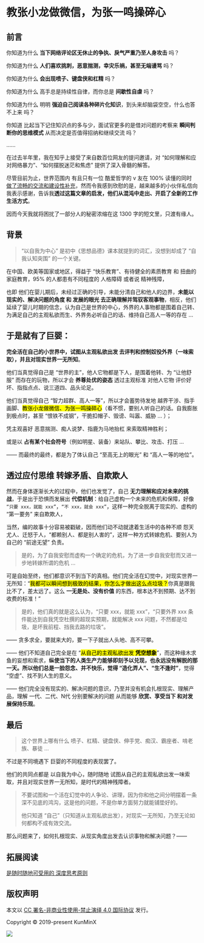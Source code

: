 # 教张小龙做微信，为张一鸣操碎心

## 前言

你知道为什么 **当下网络评论区无休止的争执、戾气严重乃至人身攻击** 吗？

你知道为什么 **人们喜欢挑刺，恶意揣测，幸灾乐祸，甚至无端谩骂** 吗？

你知道为什么 **会出现喷子、键盘侠和杠精** 吗？

你知道为什么 高手总是持续性自律，而你总是 **间歇性自虐** 吗？

你知道为什么 明明 **强迫自己阅读各种碎片化知识**，到头来却脑袋空空，什么也答不上来 吗？

你知道 比起当下记住知识点的多与少，面试官更多的是借对问题的考察来 **瞬间判断你的思维模式** 从而决定是否值得招纳和继续交流 吗？

……

在过去半年里，我在知乎上接受了来自数百位网友的提问邀请，对 “如何理解和应对网络暴力”、“如何摆脱迷茫和焦虑” 提供了深入骨髓的解答。

尽管目前为止，世界范围内 有且只有一位 酷爱哲学的 v 友在 100% 读懂的同时 [做了流畅的交流和建设性补充](https://www.v2ex.com/t/703584#r_9459183)，然而令我感到欣慰的是，越来越多的小伙伴私信向我表示感谢，告诉我**透过这篇文章的启发，他们从混沌中走出、开启了全新的工作生活方式**。

因而今天我就将困扰了一部分人的秘密浓缩在这 1300 字的短文里，只渡有缘人。

## 背景

> “以自我为中心” 是初中《思想品德》课本就提到的词汇，没想到却成了 “自我认知突围” 的一个关键。

在中国、欧美等国家或地区，得益于 “快乐教育”、有待健全的素质教育 和 扭曲的家庭教育，95% 的人都患有不同程度的 人格障碍 或者说 精神残障，

也即 他们在婴儿期后，未经过正确的引导，未能分清自己和他人的边界，**未能以现实的、解决问题的角度 和 发展的眼光 去正确理解并驾驭客观事物**，相反，他们延续了婴儿时期的信念，认为自己是世界的中心，外界的人事物都是围着自己转、为满足自己的主观私欲而生、外界务必听自己的话、维持自己高人一等的存在 …

## 于是就有了巨婴：

**完全活在自己的小世界中，试图从主观私欲出发 去评判和控制奴役外界（一味索取），并且对现实世界一无所知**。

他们当真觉得自己是 “世界的主”，他人它物都是下人，是围着他转、为 “让他舒服” 而存在的玩物，所以才会 **养尊处优的姿态** 透过主观标准 对他人它物 评价好坏、指指点点、说三道四、品头论足。

他们当真觉得自己 “智力超群、高人一等”，所以才会蓄势待发地 越界干涉、指手画脚、<mark>教张小龙做微信、为张一鸣操碎心</mark>（看不惯，要别人听自己的话。自我膨胀到极点时，甚至 “恨铁不成钢”，干脆扣帽子、毁谤、叫嚣、威胁 … ）；

凭主观喜好 恶意揣测、痴人说梦、指鹿为马地抬杠 来索取精神胜利；

或是以 **占有某个社会符号**（例如明星、装备）来站队、攀比、攻击、打压 … 

—— 而最终的最终，都是为了体认自己 “至高无上的眼光” 和 “高人一等的地位”。

## 透过应付思维 转嫁矛盾、自欺欺人

然而在身体逐渐长大的过程中，他们也发觉了，自己 **无力理解和应对未来的挑战**，于是出于恐惧而发展出 **代偿机制**：给自己虚构一个未来的危机和保障，好像 `“只要 xxx，就能 xxx”`，`“不 xxx，就会 xxx”`，这样一种完全脱离于现实的、虚构的 “第一要务” 来自欺欺人，

当然，编的故事十分容易被戳破，因而他们动不动就逮着生活中的各种不顺 怨天尤人、迁怒于人，“都赖别人、都是别人害的”，这样一种方式转嫁危机、要别人为自己的 “前途无望” 负责。

> 是的，为了自我安慰而虚构一个确定的危机，为了进一步自我安慰而又进一步地转嫁所谓的危机 …

可是自始至终，他们都意识不到当下的真相。他们完全活在幻觉中，对现实世界一无所知：“<mark>我都可以瞬间想到极致的结果，你怎么才做出这么点垃圾？</mark>你真是跟我比不了，差太远了。这么 **一无是处、没有价值** 的东西，根本达不到预期、达不到收费的标准！”

> 是的，他们真的就是这么认为，“只要 xxx，就能 xxx”，“只要外界 xxx 条件能达到自我凭空杜撰的超现实预期，就能解决 xxx 问题，不然都是垃圾，是坏我前程、挡我去路的垃圾”。

—— 贪多求全，要就来大的，要一下子就出人头地、高不可攀。

—— 他们不知道自己完全是在 “<mark>从自己的主观私欲出发 **凭空想象**</mark>”，而这种缘木求鱼的妄想和索求，**纵使当下的人类生产力能够即刻予以兑现，也永远没有解脱的那一天。**所以他们总是一脸怨念、并不快乐，觉得 “造化弄人”、**“生不逢时”**，觉得 “空虚”、找不到人生的意义。

—— 他们完全没有现实的、解决问题的意识，乃至并没有机会扎根现实、理解产品，理解 一代、二代、N代 分别要解决的问题 从而能够 **欣赏、享受当下 和对发展保持乐观**。

## 最后

> 这个世界上哪有什么 喷子、杠精、键盘侠、伸手党、痴汉、霸座者、啃老族、暴徒 … 

不过是不同境遇下 巨婴的不同程度的表现罢了。

他们的共同点都是 以自我为中心，随时随地 试图从自己的主观私欲出发一味索取，并且对现实世界一无所知，是时代的精神残障者。

> 不要试图和一个活在幻觉中的人争论、讲理，因为你和他之间分明摆着一条深不见底的鸿沟，这是他的问题，不是你单方面努力就能铺垫好的。
>
> 他只知道 “自己”（只知道从主观私欲出发），对现实一无所知，乃至无论如何都构不成有效交流。

那么问题来了，如何扎根现实、从现实角度出发去认识事物和解决问题？——

## 拓展阅读

[是随时随地可受用的 深度思考原则](https://juejin.im/post/6846687603547176974)

## 版权声明

本文以 [CC 署名-非商业性使用-禁止演绎 4.0 国际协议](https://creativecommons.org/licenses/by-nc-nd/4.0/deed.zh) 发行。

Copyright © 2019-present KunMinX

 ![](https://upload-images.jianshu.io/upload_images/57036-e761428d87e5a112.jpg?imageMogr2/auto-orient/strip%7CimageView2/2/w/1240) 
